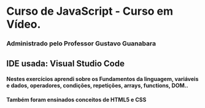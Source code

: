 <h1>Curso de JavaScript - Curso em Vídeo.</h1>
<h3>Administrado pelo Professor Gustavo Guanabara <h3>
<h2>IDE usada: Visual Studio Code </h2>
<h4>Nestes exercícios aprendi sobre os Fundamentos da linguagem, variáveis e dados, operadores, condições, repetições, arrays, functions, DOM.. </h4>
<h4>Também foram ensinados conceitos de HTML5 e CSS</h4>
